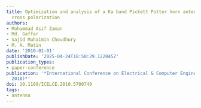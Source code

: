 ```yaml
---
title: Optimization and analysis of a Ka band Pickett Potter horn antenna with low
  cross polarization
authors:
- Mohammad Asif Zaman
- Md. Gaffar
- Sajid Muhaimin Choudhury
- M. A. Matin
date: '2010-01-01'
publishDate: '2025-04-24T18:50:29.122045Z'
publication_types:
- paper-conference
publication: '*International Conference on Electrical & Computer Engineering (ICECE
  2010)*'
doi: 10.1109/ICELCE.2010.5700749
tags:
- antenna
---
```

